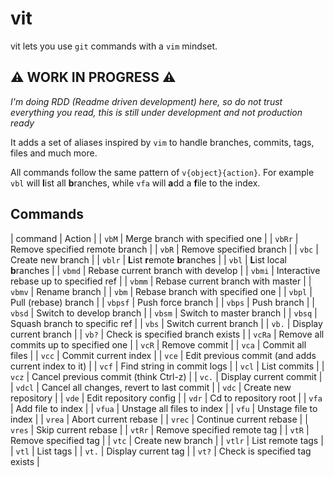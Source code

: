 # vit

vit lets you use `git` commands with a `vim` mindset.

## ⚠ WORK IN PROGRESS ⚠

_I'm doing RDD (Readme driven development) here, so do not trust everything you
read, this is still under development and not production ready_


It adds a set of aliases inspired by `vim` to handle branches, commits, tags,
files and much more.

All commands follow the same pattern of `v{object}{action}`. For example `vbl`
will **l**ist all **b**ranches, while `vfa` will **a**dd a **f**ile to the
index.

## Commands

| command | Action                                              | 
| `vbM`   | Merge branch with specified one                     | 
| `vbRr`  | Remove specified remote branch                      | 
| `vbR`   | Remove specified branch                             | 
| `vbc`   | Create new branch                                   | 
| `vblr`  | **L**ist **r**emote **b**ranches                    | 
| `vbl`   | **L**ist local **b**ranches                         | 
| `vbmd`  | Rebase current branch with develop                  | 
| `vbmi`  | Interactive rebase up to specified ref              | 
| `vbmm`  | Rebase current branch with master                   | 
| `vbmv`  | Rename branch                                       | 
| `vbm`   | Rebase branch with specified one                    | 
| `vbpl`  | Pull (rebase) branch                                | 
| `vbpsf` | Push force branch                                   | 
| `vbps`  | Push branch                                         | 
| `vbsd`  | Switch to develop branch                            | 
| `vbsm`  | Switch to master branch                             | 
| `vbsq`  | Squash branch to specific ref                       | 
| `vbs`   | Switch current branch                               | 
| `vb.`   | Display current branch                              | 
| `vb?`   | Check is specified branch exists                    | 
| `vcRa`  | Remove all commits up to specified one              | 
| `vcR`   | Remove commit                                       | 
| `vca`   | Commit all files                                    | 
| `vcc`   | Commit current index                                | 
| `vce`   | Edit previous commit (and adds current index to it) | 
| `vcf`   | Find string in commit logs                          | 
| `vcl`   | List commits                                        | 
| `vcz`   | Cancel previous commit (think Ctrl-z)               | 
| `vc.`   | Display current commit                              | 
| `vdcl`  | Cancel all changes, revert to last commit           | 
| `vdc`   | Create new repository                               | 
| `vde`   | Edit repository config                              | 
| `vdr`   | Cd to repository root                               | 
| `vfa`   | Add file to index                                   | 
| `vfua`  | Unstage all files to index                          | 
| `vfu`   | Unstage file to index                               | 
| `vrea`  | Abort current rebase                                | 
| `vrec`  | Continue current rebase                             | 
| `vres`  | Skip current rebase                                 | 
| `vtRr`  | Remove specified remote tag                         | 
| `vtR`   | Remove specified tag                                | 
| `vtc`   | Create new branch                                   | 
| `vtlr`  | List remote tags                                    | 
| `vtl`   | List tags                                           | 
| `vt.`   | Display current tag                                 | 
| `vt?`   | Check is specified tag exists                       | 
